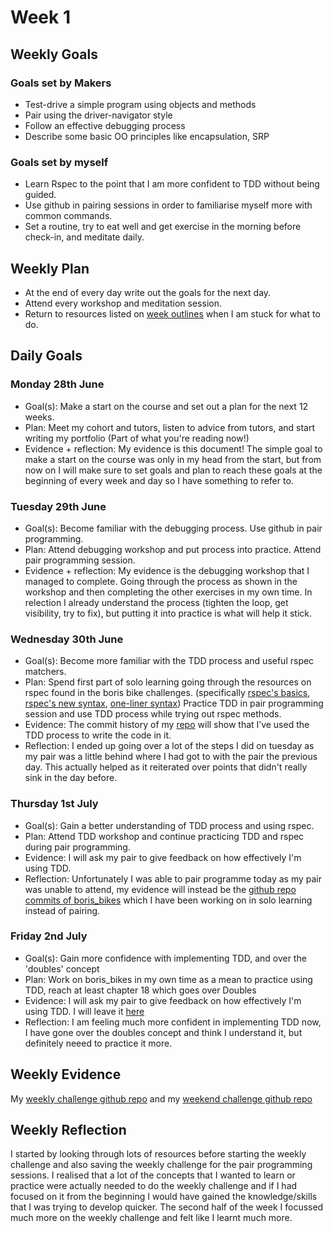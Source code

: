 # Week 1 

## Weekly Goals
### Goals set by Makers
* Test-drive a simple program using objects and methods
* Pair using the driver-navigator style
* Follow an effective debugging process
* Describe some basic OO principles like encapsulation, SRP

### Goals set by myself
* Learn Rspec to the point that I am more confident to TDD without being guided.
* Use github in pairing sessions in order to familiarise myself more with common commands.
* Set a routine, try to eat well and get exercise in the morning before check-in, and meditate daily.

## Weekly Plan
* At the end of every day write out the goals for the next day.
* Attend every workshop and meditation session.
* Return to resources listed on [week outlines](https://github.com/makersacademy/course/blob/main/week_outlines.md) when I am stuck for what to do.

## Daily Goals
### Monday 28th June
* Goal(s):
Make a start on the course and set out a plan for the next 12 weeks.
* Plan:
Meet my cohort and tutors, listen to advice from tutors, and start writing my portfolio (Part of what you're reading now!)
* Evidence + reflection:
My evidence is this document! The simple goal to make a start on the course was only in my head from the start, but from now on I will make sure to set goals and plan to reach these goals at the beginning of every week and day so I have something to refer to.

### Tuesday 29th June
* Goal(s):
Become familiar with the debugging process. Use github in pair programming.
* Plan:
Attend debugging workshop and put process into practice. Attend pair programming session.
* Evidence + reflection:
My evidence is the debugging workshop that I managed to complete. Going through the process as shown in the workshop and then completing the other exercises in my own time. In relection I already understand the process (tighten the loop, get visibility, try to fix), but putting it into practice is what will help it stick. 

### Wednesday 30th June
* Goal(s):
Become more familiar with the TDD process and useful rspec matchers.
* Plan:
Spend first part of solo learning going through the resources on rspec found in the boris bike challenges. (specifically [rspec's basics](https://semaphoreci.com/community/tutorials/getting-started-with-rspec), [rspec's new syntax](https://rspec.info/blog/2012/06/rspecs-new-expectation-syntax/), [one-liner syntax](https://relishapp.com/rspec/rspec-core/v/3-2/docs/subject/one-liner-syntax)) Practice TDD in pair programming session and use TDD process while trying out rspec methods.
* Evidence:
The commit history of my [repo](https://github.com/JEC1100/boris_bikes_2) will show that I’ve used the TDD process to write the code in it.
* Reflection: I ended up going over a lot of the steps I did on tuesday as my pair was a little behind where I had got to with the pair the previous day. This actually helped as it reiterated over points that didn't really sink in the day before.

### Thursday 1st July
* Goal(s):
Gain a better understanding of TDD process and using rspec.
* Plan:
Attend TDD workshop and continue practicing TDD and rspec during pair programming. 
* Evidence:
I will ask my pair to give feedback on how effectively I'm using TDD.
* Reflection:
Unfortunately I was able to pair programme today as my pair was unable to attend, my evidence will instead be the [github repo commits of boris_bikes](https://github.com/YoFirmy/Boris_bikes) which I have been working on in solo learning instead of pairing.

### Friday 2nd July
* Goal(s):
Gain more confidence with implementing TDD, and over the 'doubles' concept
* Plan:
Work on boris_bikes in my own time as a mean to practice using TDD, reach at least chapter 18 which goes over Doubles
* Evidence:
I will ask my pair to give feedback on how effectively I'm using TDD. I will leave it [here](#placeholder)
* Reflection: I am feeling much more confident in implementing TDD now, I have gone over the doubles concept and think I understand it, but definitely neeed to practice it more.

## Weekly Evidence
My [weekly challenge github repo](https://github.com/YoFirmy/Boris_bikes)
and my [weekend challenge github repo](https://github.com/YoFirmy/airport_challenge)

## Weekly Reflection 
I started by looking through lots of resources before starting the weekly challenge and also saving the weekly challenge for the pair programming sessions. I realised that a lot of the concepts that I wanted to learn or practice were actually needed to do the weekly challenge and if I had focused on it from the beginning I would have gained the knowledge/skills that I was trying to develop quicker. The second half of the week I focussed much more on the weekly challenge and felt like I learnt much more.